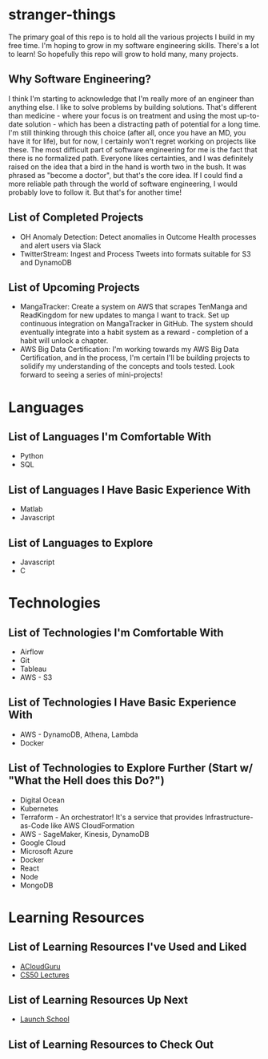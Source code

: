 # stranger-things
The primary goal of this repo is to hold all the various projects I build in my free time. I'm hoping to grow in my software engineering skills. There's a lot to learn! So hopefully this repo will grow to hold many, many projects.

## Why Software Engineering?
I think I'm starting to acknowledge that I'm really more of an engineer than anything else. I like to solve problems by building solutions. That's different than medicine - where your focus is on treatment and using the most up-to-date solution - which has been a distracting path of potential for a long time. I'm still thinking through this choice (after all, once you have an MD, you have it for life), but for now, I certainly won't regret working on projects like these.
The most difficult part of software engineering for me is the fact that there is no formalized path. Everyone likes certainties, and I was definitely raised on the idea that a bird in the hand is worth two in the bush. It was phrased as "become a doctor", but that's the core idea. If I could find a more reliable path through the world of software engineering, I would probably love to follow it. But that's for another time!

## List of Completed Projects
- OH Anomaly Detection: Detect anomalies in Outcome Health processes and alert users via Slack
- TwitterStream: Ingest and Process Tweets into formats suitable for S3 and DynamoDB

## List of Upcoming Projects
- MangaTracker: Create a system on AWS that scrapes TenManga and ReadKingdom for new updates to manga I want to track. Set up continuous integration on MangaTracker in GitHub. The system should eventually integrate into a habit system as a reward - completion of a habit will unlock a chapter.
- AWS Big Data Certification: I'm working towards my AWS Big Data Certification, and in the process, I'm certain I'll be building projects to solidify my understanding of the concepts and tools tested. Look forward to seeing a series of mini-projects!

# Languages

## List of Languages I'm Comfortable With
- Python
- SQL

## List of Languages I Have Basic Experience With
- Matlab
- Javascript

## List of Languages to Explore
- Javascript
- C

# Technologies

## List of Technologies I'm Comfortable With
- Airflow
- Git
- Tableau
- AWS - S3

## List of Technologies I Have Basic Experience With
- AWS - DynamoDB, Athena, Lambda
- Docker

## List of Technologies to Explore Further (Start w/ "What the Hell does this Do?")
- Digital Ocean
- Kubernetes
- Terraform - An orchestrator! It's a service that provides Infrastructure-as-Code like AWS CloudFormation
- AWS - SageMaker, Kinesis, DynamoDB
- Google Cloud
- Microsoft Azure
- Docker
- React
- Node
- MongoDB

# Learning Resources

## List of Learning Resources I've Used and Liked
- [ACloudGuru](https://learn.acloud.guru/dashboard)
- [CS50 Lectures](https://www.youtube.com/playlist?list=PLWKjhJtqVAbmGw5fN5BQlwuug-8bDmabi)

## List of Learning Resources Up Next
- [Launch School](https://launchschool.com/)

## List of Learning Resources to Check Out
